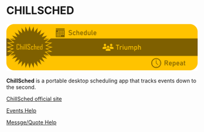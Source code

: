 # CHILLSCHED

![Image](docs/resources/ChillSchedheader.png)

**ChillSched** is a portable desktop scheduling app that tracks events down to the second.

[ChillSched official site](https://mikeyjm145.github.io/ChillSched/ "ChillSched Official Site")

[Events Help](https://mikeyjm145.github.io/ChillSched/pages/Events.html "Help for Events")

[Messge/Quote Help](https://mikeyjm145.github.io/ChillSched/ "Help for Message/Quotes")
